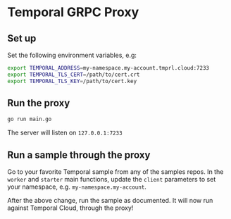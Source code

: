 # Temporal GRPC Proxy

## Set up
Set the following environment variables, e.g:
```sh
export TEMPORAL_ADDRESS=my-namespace.my-account.tmprl.cloud:7233
export TEMPORAL_TLS_CERT=/path/to/cert.crt
export TEMPORAL_TLS_KEY=/path/to/cert.key
```

## Run the proxy
```sh
go run main.go
```
The server will listen on `127.0.0.1:7233`

## Run a sample through the proxy
Go to your favorite Temporal sample from any of the samples repos.  In the `worker` and `starter` main functions, update the `client` parameters to set your namespace, e.g. `my-namespace.my-account`.

After the above change, run the sample as documented.  It will now run against Temporal Cloud, through the proxy!
